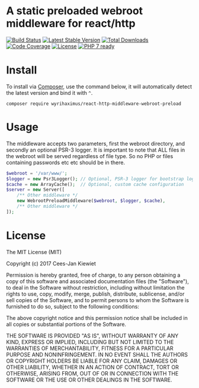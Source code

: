 # A static preloaded webroot middleware for react/http

[![Build Status](https://travis-ci.org/WyriHaximus/reactphp-http-middleware-webroot-preload.svg?branch=master)](https://travis-ci.org/WyriHaximus/reactphp-http-middleware-webroot-preload)
[![Latest Stable Version](https://poser.pugx.org/WyriHaximus/react-http-middleware-webroot-preload/v/stable.png)](https://packagist.org/packages/WyriHaximus/react-http-middleware-webroot-preload)
[![Total Downloads](https://poser.pugx.org/WyriHaximus/react-http-middleware-webroot-preload/downloads.png)](https://packagist.org/packages/WyriHaximus/react-http-middleware-webroot-preload)
[![Code Coverage](https://scrutinizer-ci.com/g/WyriHaximus/reactphp-http-middleware-webroot-preload/badges/coverage.png?b=master)](https://scrutinizer-ci.com/g/WyriHaximus/reactphp-http-middleware-webroot-preload/?branch=master)
[![License](https://poser.pugx.org/WyriHaximus/react-http-middleware-webroot-preload/license.png)](https://packagist.org/packages/WyriHaximus/react-http-middleware-webroot-preload)
[![PHP 7 ready](http://php7ready.timesplinter.ch/WyriHaximus/reactphp-http-middleware-webroot-preload/badge.svg)](https://travis-ci.org/WyriHaximus/reactphp-http-middleware-webroot-preload)

# Install

To install via [Composer](http://getcomposer.org/), use the command below, it will automatically detect the latest version and bind it with `^`.

```
composer require wyrihaximus/react-http-middleware-webroot-preload
```

# Usage

The middleware accepts two parameters, first the webroot directory, and secondly an optional PSR-3 logger.
It is important to note that ALL files in the webroot will be served regardless of file type. So no PHP or
files containing passwords etc etc should be in there.

```php
$webroot = '/var/www/';
$logger = new Psr3Logger(); // Optional, PSR-3 logger for bootstrap logging
$cache = new ArrayCache();  // Optional, custom cache configuration
$server = new Server([
    /** Other middleware */
    new WebrootPreloadMiddleware($webroot, $logger, $cache),
    /** Other middleware */
]);
```

# License

The MIT License (MIT)

Copyright (c) 2017 Cees-Jan Kiewiet

Permission is hereby granted, free of charge, to any person obtaining a copy
of this software and associated documentation files (the "Software"), to deal
in the Software without restriction, including without limitation the rights
to use, copy, modify, merge, publish, distribute, sublicense, and/or sell
copies of the Software, and to permit persons to whom the Software is
furnished to do so, subject to the following conditions:

The above copyright notice and this permission notice shall be included in all
copies or substantial portions of the Software.

THE SOFTWARE IS PROVIDED "AS IS", WITHOUT WARRANTY OF ANY KIND, EXPRESS OR
IMPLIED, INCLUDING BUT NOT LIMITED TO THE WARRANTIES OF MERCHANTABILITY,
FITNESS FOR A PARTICULAR PURPOSE AND NONINFRINGEMENT. IN NO EVENT SHALL THE
AUTHORS OR COPYRIGHT HOLDERS BE LIABLE FOR ANY CLAIM, DAMAGES OR OTHER
LIABILITY, WHETHER IN AN ACTION OF CONTRACT, TORT OR OTHERWISE, ARISING FROM,
OUT OF OR IN CONNECTION WITH THE SOFTWARE OR THE USE OR OTHER DEALINGS IN THE
SOFTWARE.
